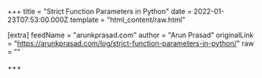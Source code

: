 
+++
title = "Strict Function Parameters in Python"
date = 2022-01-23T07:53:00.000Z
template = "html_content/raw.html"

[extra]
feedName = "arunkprasad.com"
author = "Arun Prasad"
originalLink = "https://arunkprasad.com/log/strict-function-parameters-in-python/"
raw = ""

+++

